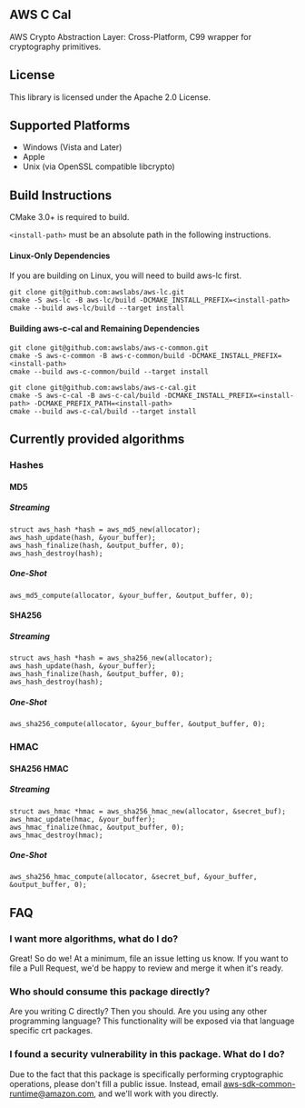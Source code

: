 ## AWS C Cal

AWS Crypto Abstraction Layer: Cross-Platform, C99 wrapper for cryptography primitives.

## License

This library is licensed under the Apache 2.0 License.

## Supported Platforms
* Windows (Vista and Later)
* Apple
* Unix (via OpenSSL compatible libcrypto)

## Build Instructions

CMake 3.0+ is required to build.

`<install-path>` must be an absolute path in the following instructions.

#### Linux-Only Dependencies

If you are building on Linux, you will need to build aws-lc first.

```
git clone git@github.com:awslabs/aws-lc.git
cmake -S aws-lc -B aws-lc/build -DCMAKE_INSTALL_PREFIX=<install-path>
cmake --build aws-lc/build --target install
```

#### Building aws-c-cal and Remaining Dependencies

```
git clone git@github.com:awslabs/aws-c-common.git
cmake -S aws-c-common -B aws-c-common/build -DCMAKE_INSTALL_PREFIX=<install-path>
cmake --build aws-c-common/build --target install

git clone git@github.com:awslabs/aws-c-cal.git
cmake -S aws-c-cal -B aws-c-cal/build -DCMAKE_INSTALL_PREFIX=<install-path> -DCMAKE_PREFIX_PATH=<install-path>
cmake --build aws-c-cal/build --target install
```

## Currently provided algorithms

### Hashes
#### MD5
##### Streaming
````
struct aws_hash *hash = aws_md5_new(allocator);
aws_hash_update(hash, &your_buffer);
aws_hash_finalize(hash, &output_buffer, 0);
aws_hash_destroy(hash);
````

##### One-Shot
````
aws_md5_compute(allocator, &your_buffer, &output_buffer, 0);
````

#### SHA256
##### Streaming
````
struct aws_hash *hash = aws_sha256_new(allocator);
aws_hash_update(hash, &your_buffer);
aws_hash_finalize(hash, &output_buffer, 0);
aws_hash_destroy(hash);
````

##### One-Shot
````
aws_sha256_compute(allocator, &your_buffer, &output_buffer, 0);
````

### HMAC
#### SHA256 HMAC
##### Streaming
````
struct aws_hmac *hmac = aws_sha256_hmac_new(allocator, &secret_buf);
aws_hmac_update(hmac, &your_buffer);
aws_hmac_finalize(hmac, &output_buffer, 0);
aws_hmac_destroy(hmac);
````

##### One-Shot
````
aws_sha256_hmac_compute(allocator, &secret_buf, &your_buffer, &output_buffer, 0);
````

## FAQ
### I want more algorithms, what do I do?
Great! So do we! At a minimum, file an issue letting us know. If you want to file a Pull Request, we'd be happy to review and merge it when it's ready.
### Who should consume this package directly?
Are you writing C directly? Then you should.
Are you using any other programming language? This functionality will be exposed via that language specific crt packages.
### I found a security vulnerability in this package. What do I do?
Due to the fact that this package is specifically performing cryptographic operations, please don't fill a public issue. Instead, email <aws-sdk-common-runtime@amazon.com>, and we'll work with you directly.

